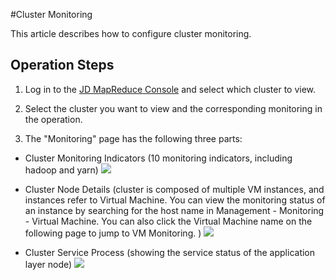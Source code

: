 #Cluster Monitoring

This article describes how to configure cluster monitoring.

## Operation Steps
1. Log in to the [JD MapReduce Console](https://xdata.jdcloud.com/rmgr/resources/res-manage/custom-resources.html#/) and select which cluster to view.

2. Select the cluster you want to view and the corresponding monitoring in the operation.

3. The "Monitoring" page has the following three parts:
 -  Cluster Monitoring Indicators (10 monitoring indicators, including hadoop and yarn)
 ![](../../../../image/jmr/monitor-1.jpg)
 
 -  Cluster Node Details (cluster is composed of multiple VM instances, and instances refer to Virtual Machine. You can view the monitoring status of an instance by searching for the host name in Management - Monitoring - Virtual Machine. You can also click the Virtual Machine name on the following page to jump to VM Monitoring. )
 ![](../../../../image/jmr/monitor-2.jpg)
 
 -  Cluster Service Process (showing the service status of the application layer node)
 ![](../../../../image/jmr/monitor-3.jpg)
 
 



	   


